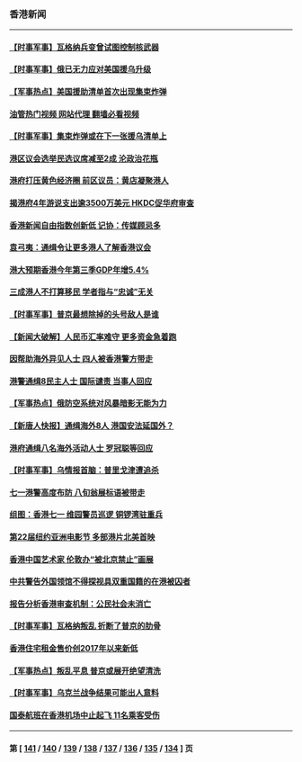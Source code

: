 ### 香港新闻
---
#### [【时事军事】瓦格纳兵变曾试图控制核武器](../../pages/ncid1349362/n14035212.md?07171645) 
#### [【时事军事】俄已无力应对美国援乌升级](../../pages/ncid1349362/n14033172.md?07171645) 
#### [【军事热点】美国援助清单首次出现集束炸弹](../../pages/ncid1349362/n14032422.md?07171645) 
#### [油管热门视频 网站代理 翻墙必看视频](http://138.2.39.72:81/youtube.html?epic-marker?07171645)
#### [【时事军事】集束炸弹或在下一张援乌清单上](../../pages/ncid1349362/n14030549.md?07171645) 
#### [港区议会选举民选议席减至2成 沦政治花瓶](../../pages/ncid1349362/n14030262.md?07171645) 
#### [港府打压黄色经济圈 前区议员：黄店凝聚港人](../../pages/ncid1349362/n14030266.md?07171645) 
#### [揭港府4年游说支出逾3500万美元 HKDC促华府审查](../../pages/ncid1349362/n14030133.md?07171645) 
#### [香港新闻自由指数创新低 记协：传媒顾忌多](../../pages/ncid1349362/n14030122.md?07171645) 
#### [袁弓夷：通缉令让更多港人了解香港议会](../../pages/ncid1349362/n14029824.md?07171645) 
#### [港大预期香港今年第三季GDP年增5.4%](../../pages/ncid1349362/n14029971.md?07171645) 
#### [三成港人不打算移民 学者指与“忠诚”无关](../../pages/ncid1349362/n14029655.md?07171645) 
#### [【时事军事】普京最想除掉的头号敌人是谁](../../pages/ncid1349362/n14029750.md?07171645) 
#### [【新闻大破解】人民币汇率难守 更多资金急着跑](../../pages/ncid1349362/n14028961.md?07171645) 
#### [因帮助海外异见人士 四人被香港警方带走](../../pages/ncid1349362/n14028884.md?07171645) 
#### [港警通缉8民主人士 国际谴责 当事人回应](../../pages/ncid1349362/n14028124.md?07171645) 
#### [【军事热点】俄防空系统对风暴暗影无能为力](../../pages/ncid1349362/n14027879.md?07171645) 
#### [【新唐人快报】通缉海外8人 港国安法延国外？](../../pages/ncid1349362/n14027705.md?07171645) 
#### [港府通缉八名海外活动人士 罗冠聪等回应](../../pages/ncid1349362/n14027492.md?07171645) 
#### [【时事军事】乌情报首脑：普里戈津遭追杀](../../pages/ncid1349362/n14026506.md?07171645) 
#### [七一港警高度布防 八旬翁展标语被带走](../../pages/ncid1349362/n14026632.md?07171645) 
#### [组图：香港七一 维园警员巡逻 铜锣湾驻重兵](../../pages/ncid1349362/n14026337.md?07171645) 
#### [第22届纽约亚洲电影节 多部港片北美首映](../../pages/ncid1349362/n14025989.md?07171645) 
#### [香港中国艺术家 伦敦办“被北京禁止”画展](../../pages/ncid1349362/n14026315.md?07171645) 
#### [中共警告外国领馆不得探视具双重国籍的在港被囚者](../../pages/ncid1349362/n14026036.md?07171645) 
#### [报告分析香港审查机制：公民社会未消亡](../../pages/ncid1349362/n14026012.md?07171645) 
#### [【时事军事】瓦格纳叛乱 折断了普京的肋骨](../../pages/ncid1349362/n14024885.md?07171645) 
#### [香港住宅租金售价创2017年以来新低](../../pages/ncid1349362/n14024529.md?07171645) 
#### [【军事热点】叛乱平息 普京或展开绝望清洗](../../pages/ncid1349362/n14023451.md?07171645) 
#### [【时事军事】乌克兰战争结果可能出人意料](../../pages/ncid1349362/n14022506.md?07171645) 
#### [国泰航班在香港机场中止起飞 11名乘客受伤](../../pages/ncid1349362/n14021982.md?07171645) 

---
#### 第 [ [141](./141.md?07171645) / [140](./140.md?07171645) / [139](./139.md?07171645) / [138](./138.md?07171645) / [137](./137.md?07171645) / [136](./136.md?07171645) / [135](./135.md?07171645) / [134](./134.md?07171645) ] 页
